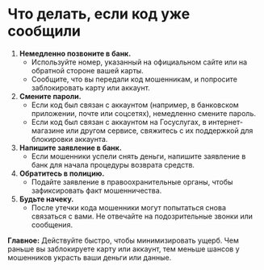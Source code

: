 # Что делать, если код уже сообщили

1. **Немедленно позвоните в банк.**
   * Используйте номер, указанный на официальном сайте или на обратной стороне вашей карты.
   * Сообщите, что вы передали код мошенникам, и попросите заблокировать карту или аккаунт.
2. **Смените пароли.**
   * Если код был связан с аккаунтом (например, в банковском приложении, почте или соцсетях), немедленно смените пароль.
   * Если код был связан с аккаунтом на Госуслугах, в интернет-магазине или другом сервисе, свяжитесь с их поддержкой для блокировки аккаунта.
3. **Напишите заявление в банк.**
   * Если мошенники успели снять деньги, напишите заявление в банк для начала процедуры возврата средств.
4. **Обратитесь в полицию.**
   * Подайте заявление в правоохранительные органы, чтобы зафиксировать факт мошенничества.
5. **Будьте начеку.**
   * После утечки кода мошенники могут попытаться снова связаться с вами. Не отвечайте на подозрительные звонки или сообщения.

**Главное:** Действуйте быстро, чтобы минимизировать ущерб. Чем раньше вы заблокируете карту или аккаунт, тем меньше шансов у мошенников украсть ваши деньги или данные.
